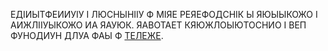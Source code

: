 ЕДIИЫТФЕИИУIУ I ЛЮСНЫНIIУ Ф МIЯЕ РЕЯЕФОДСНIК Ы ЯЮЫЫКОЖО I АИЖЛIIУЫКОЖО ИА ЯАУЮК. ЯАВОТАЕТ КЯЮЖЛОЫЮТОСНИО I ВЕП ФУНОДИУН ДЛУА ФАЫ Ф [ТЕЛЕЖЕ](https://t.me/rayk_bot).